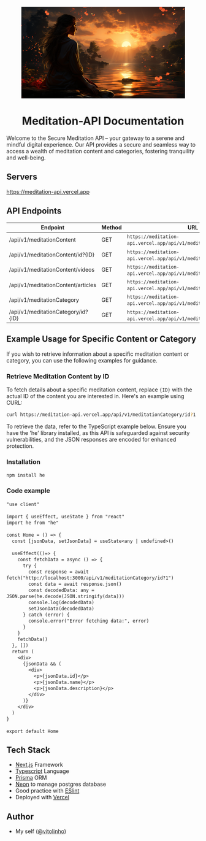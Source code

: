<p align='center'>
<img alt='picture' src='./public/1.png'>
<p>

<h1 align='center'>Meditation-API Documentation</h1>

<p align='left'>Welcome to the Secure Meditation API – your gateway to a serene and mindful digital experience. Our API provides a secure and seamless way to access a wealth of meditation content and categories, fostering tranquility and well-being.</p>

## Servers
https://meditation-api.vercel.app

## API Endpoints

| Endpoint                         | Method | URL                                                        | Curl Command                                              |
|----------------------------------|--------|------------------------------------------------------------|------------------------------------------------------------|
| /api/v1/meditationContent        | GET    | `https://meditation-api.vercel.app/api/v1/meditationContent` | `curl https://meditation-api.vercel.app/api/v1/meditationContent` |
| /api/v1/meditationContent/id?{ID} | GET    | `https://meditation-api.vercel.app/api/v1/meditationContent/id?{ID}` | `curl https://meditation-api.vercel.app/api/v1/meditationContent/id?{ID}` |
| /api/v1/meditationContent/videos | GET    | `https://meditation-api.vercel.app/api/v1/meditationContent/videos` | `curl https://meditation-api.vercel.app/api/v1/meditationContent/videos` |
| /api/v1/meditationContent/articles | GET    | `https://meditation-api.vercel.app/api/v1/meditationContent/articles` | `curl https://meditation-api.vercel.app/api/v1/meditationContent/articles` |
| /api/v1/meditationCategory        | GET    | `https://meditation-api.vercel.app/api/v1/meditationCategory` | `curl https://meditation-api.vercel.app/api/v1/meditationCategory` |
| /api/v1/meditationCategory/id?{ID} | GET    | `https://meditation-api.vercel.app/api/v1/meditationCategory/id?{ID}` | `curl https://meditation-api.vercel.app/api/v1/meditationCategory/id?{ID}` |


## Example Usage for Specific Content or Category

If you wish to retrieve information about a specific meditation content or category, you can use the following examples for guidance.

### Retrieve Meditation Content by ID

To fetch details about a specific meditation content, replace `{ID}` with the actual ID of the content you are interested in. Here's an example using CURL:

```bash
curl https://meditation-api.vercel.app/api/v1/meditationCategory/id?1
```

To retrieve the data, refer to the TypeScript example below. Ensure you have the 'he' library installed, as this API is safeguarded against security vulnerabilities, and the JSON responses are encoded for enhanced protection.

### Installation
```
npm install he
```
### Code example
```
"use client"

import { useEffect, useState } from "react"
import he from "he"

const Home = () => {
  const [jsonData, setJsonData] = useState<any | undefined>()

  useEffect(()=> {
    const fetchData = async () => {
      try {
        const response = await fetch("http://localhost:3000/api/v1/meditationCategory/id?1")
        const data = await response.json()
        const decodedData: any = JSON.parse(he.decode(JSON.stringify(data)))
        console.log(decodedData)
        setJsonData(decodedData)
      } catch (error) {
        console.error("Error fetching data:", error)
      }
    }
    fetchData()
  }, [])
  return (
    <div>
      {jsonData && (
        <div>
          <p>{jsonData.id}</p>
          <p>{jsonData.name}</p>
          <p>{jsonData.description}</p>
        </div>
      )}
    </div>
  )
}

export default Home
```

## Tech Stack

- [Next.js](https://nextjs.org) Framework
- [Typescript](https://www.typescriptlang.org) Language
- [Prisma](https://www.prisma.io/) ORM
- [Neon](https://neon.tech/) to manage postgres database
- Good practice with [ESlint](https://eslint.org)
- Deployed with [Vercel](https://vercel.com/)

## Author

- My self ([@vitolinho](https://github.com/vitolinho))
